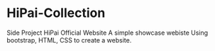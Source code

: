 # HiPai-Collection
Side Project
HiPai Official Website
A simple showcase webiste
Using bootstrap, HTML, CSS to create a website.
